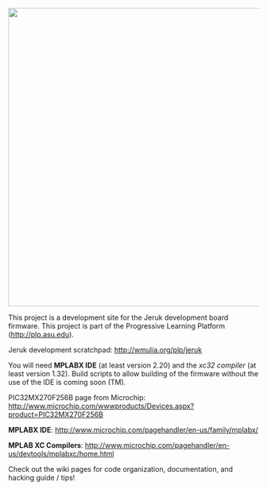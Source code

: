 <a href="http://wmulia.org/plp/jeruk/jeruk-photo-1.jpg"><img src="http://wmulia.org/plp/jeruk/jeruk-photo-1.jpg" width="600px" /></a>

This project is a development site for the Jeruk development board firmware. This project is part of the Progressive Learning Platform (http://plp.asu.edu).

Jeruk development scratchpad: http://wmulia.org/plp/jeruk

You will need **MPLABX IDE** (at least version 2.20) and the *xc32 compiler* (at least version 1.32). Build scripts to allow building of the firmware without the use of the IDE is coming soon (TM).

PIC32MX270F256B page from Microchip:
http://www.microchip.com/wwwproducts/Devices.aspx?product=PIC32MX270F256B

**MPLABX IDE**: http://www.microchip.com/pagehandler/en-us/family/mplabx/

**MPLAB XC Compilers**: http://www.microchip.com/pagehandler/en-us/devtools/mplabxc/home.html

Check out the wiki pages for code organization, documentation, and hacking guide / tips!
